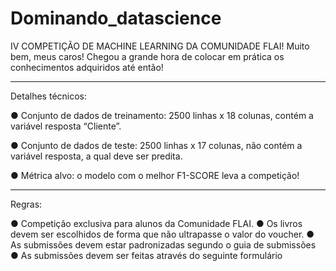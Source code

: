 # Dominando_datascience

IV COMPETIÇÃO DE MACHINE
LEARNING DA COMUNIDADE FLAI!
Muito bem, meus caros! Chegou a grande hora de colocar em prática os
conhecimentos adquiridos até então!

-----
Detalhes técnicos:

● Conjunto de dados de treinamento: 2500 linhas x 18 colunas, contém a variável
resposta “Cliente”.

● Conjunto de dados de teste: 2500 linhas x 17 colunas, não contém a variável
resposta, a qual deve ser predita.

● Métrica alvo: o modelo com o melhor F1-SCORE leva a competição!

-------

Regras:

● Competição exclusiva para alunos da Comunidade FLAI.
● Os livros devem ser escolhidos de forma que não ultrapasse o valor do voucher.
● As submissões devem estar padronizadas segundo o guia de submissões
● As submissões devem ser feitas através do seguinte formulário
